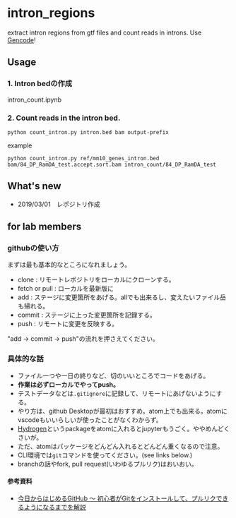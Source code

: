 # intron_regions

extract intron regions from gtf files and count reads in introns. Use [Gencode](https://www.gencodegenes.org/)!

## Usage

### 1. Intron bedの作成

intron_count.ipynb

### 2. Count reads in the intron bed.

```
python count_intron.py intron.bed bam output-prefix
```

example

```
python count_intron.py ref/mm10_genes_intron.bed bam/84_DP_RamDA_test.accept.sort.bam intron_count/84_DP_RamDA_test
```

## What's new

- 2019/03/01　レポジトリ作成

## for lab members

### githubの使い方

まずは最も基本的なところになれましょう。

- clone : リモートレポジトリをローカルにクローンする。
- fetch or pull : ローカルを最新版に
- add : ステージに変更箇所をあげる。allでも出来るし、変えたいファイル岳も帰れる。
- commit : ステージに上った変更箇所を記録する。
- push : リモートに変更を反映する。

"add -> commit -> push"の流れを押さえてください。


### 具体的な話

- ファイル一つや一日の終りなど、切のいいところでコードをあげる。
- **作業は必ずローカルでやってpush。**
- テストデータなどは`.gitignore`に記録して、リモートにあげないようにする。
- やり方は、github Desktopが最初はおすすめ。atom上でも出来る。atomにvscodeもいいらしいが使ったことがなくわからず。
- [Hydrogen](https://github.com/nteract/hydrogen#how-it-works)というpackageをatomに入れるとjupyterもうごく。ややめんどくさいが。
- ただ、atomはパッケージをどんどん入れるとどんどん重くなるので注意。
- CLI環境では`git`コマンドを使ってください。(see links below.)
- branchの話やfork, pull request(いわゆるプルリク)はおいおい。

#### 参考資料

- [今日からはじめるGitHub 〜 初心者がGitをインストールして、プルリクできるようになるまでを解説](https://employment.en-japan.com/engineerhub/entry/2017/01/31/110000)

